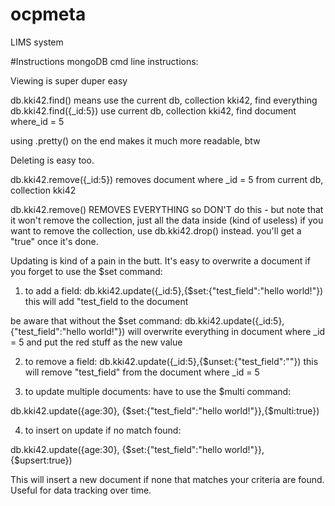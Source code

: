 # ocpmeta
LIMS system


#Instructions
mongoDB cmd line instructions:

Viewing is super duper easy

db.kki42.find() means use the current db, collection kki42, find everything
db.kki42.find({_id:5}) use current db, collection kki42, find document where_id = 5

using .pretty() on the end makes it much more readable, btw

Deleting is easy too.

db.kki42.remove({_id:5}) removes document where _id = 5 from current db, collection kki42

db.kki42.remove() REMOVES EVERYTHING so DON'T do this - but note that it won't remove the collection, just all the data inside (kind of useless)
        if you want to remove the collection, use db.kki42.drop() instead. you'll get a "true" once it's done.


Updating is kind of a pain in the butt. It's easy to overwrite a document if you forget to use the $set command:

1) to add a field:
db.kki42.update({_id:5},{$set:{"test_field":"hello world!"}) this will add "test_field to the document

be aware that without the $set command:
db.kki42.update({_id:5},{"test_field":"hello world!"}) will overwrite everything in document where _id = 5 and put the red stuff as the new value

2) to remove a field:
db.kki42.update({_id:5},{$unset:{"test_field":""}) this will remove "test_field" from the document where _id = 5

3) to update multiple documents:
        have to use the $multi command:

db.kki42.update({age:30}, {$set:{"test_field":"hello world!"}},{$multi:true})

4) to insert on update if no match found:

db.kki42.update({age:30}, {$set:{"test_field":"hello world!"}},{$upsert:true})

This will insert a new document if none that matches your criteria are found. Useful for data tracking over time.
